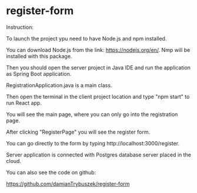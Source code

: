 # register-form

Instruction:


To launch the project ypu need to have Node.js and npm installed.

You can download Node.js from the link: https://nodejs.org/en/.
Nmp will be installed with this package.


Then you should open the server project in Java IDE and run the application as Spring Boot application.

RegistrationApplication.java is a main class.

Then open the terminal in the client project location and type "npm start" to run React app.

You will see the main page, where you can only go into the registration page. 

After clicking "RegisterPage" you will see the register form.

You can go directly to the form by typing http://localhost:3000/register.

Server application is connected with Postgres database server placed in the cloud. 

You can also see the code on github:

https://github.com/damianTrybuszek/register-form
